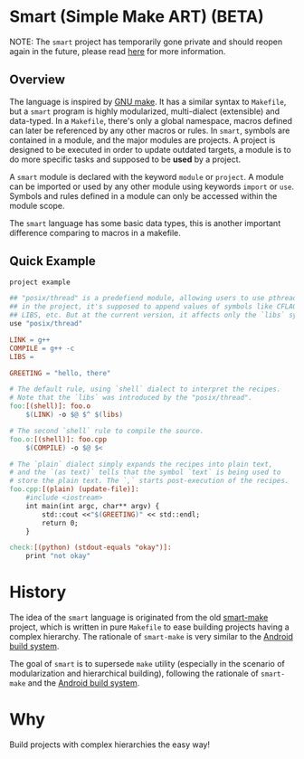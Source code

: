# Smart (Simple Make ART) (BETA)

NOTE: The `smart` project has temporarily gone private and should reopen again in the future, please read [here](https://duzy.dev/project/smart) for more information.

## Overview

The language is inspired by [GNU make](https://www.gnu.org/software/make/).
It has a similar syntax to `Makefile`, but a `smart` program is highly
modularized, multi-dialect (extensible) and data-typed. In a `Makefile`, there's 
only a global namespace, macros defined can later be referenced by any other macros
or rules. In `smart`, symbols are contained in a module, and the major modules are
projects. A project is designed to be executed in order to update outdated targets,
a module is to do more specific tasks and supposed to be **used** by a project.

A `smart` module is declared with the keyword `module` or `project`. A module can be
imported or used by any other module using keywords `import` or `use`. Symbols and
rules defined in a module can only be accessed within the module scope.

The `smart` language has some basic data types, this is another important difference
comparing to macros in a makefile.

## Quick Example

```makefile
project example

## "posix/thread" is a predefiend module, allowing users to use pthread
## in the project, it's supposed to append values of symbols like CFLAGS, LDFLAGS,
## LIBS, etc. But at the current version, it affects only the `libs` symbol.
use "posix/thread"

LINK = g++
COMPILE = g++ -c
LIBS =

GREETING = "hello, there"

# The default rule, using `shell` dialect to interpret the recipes.
# Note that the `libs` was introduced by the "posix/thread".
foo:[(shell)]: foo.o
	$(LINK) -o $@ $^ $(libs)

# The second `shell` rule to compile the source.
foo.o:[(shell)]: foo.cpp
	$(COMPILE) -o $@ $<

# The `plain` dialect simply expands the recipes into plain text,
# and the `(as text)` tells that the symbol `text` is being used to
# store the plain text. The `,` starts post-execution of the recipes.
foo.cpp:[(plain) (update-file)]:
	#include <iostream>
	int main(int argc, char** argv) {
	    std::cout <<"$(GREETING)" << std::endl;
	    return 0;
	}

check:[(python) (stdout-equals "okay")]:
	print "not okay"
```

History
=======

The idea of the `smart` language is originated from the old [smart-make](https://github.com/duzy/smart-make)
project, which is written in pure `Makefile` to ease building projects having a complex hierarchy.
The rationale of `smart-make` is very similar to the [Android build system](https://android.googlesource.com/platform/build/+/master).

The goal of `smart` is to supersede `make` utility (especially in the scenario of modularization and hierarchical building), following the rationale of `smart-make`
and the [Android build system](https://android.googlesource.com/platform/build/+/master).

Why
===

Build projects with complex hierarchies the easy way!
